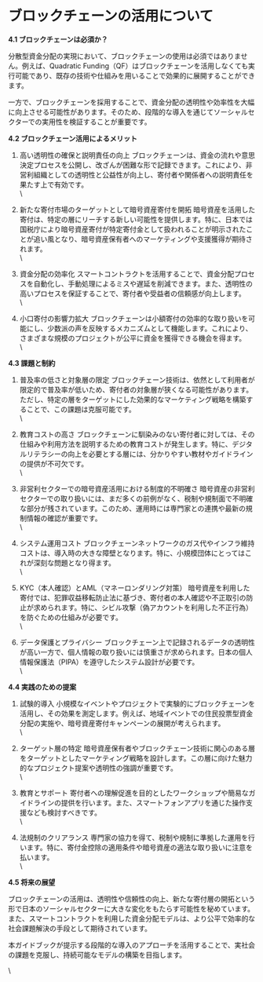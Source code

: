 # ブロックチェーンの活用について

**4.1 ブロックチェーンは必須か？**

分散型資金分配の実現において、ブロックチェーンの使用は必須ではありません。例えば、Quadratic Funding（QF）はブロックチェーンを活用しなくても実行可能であり、既存の技術や仕組みを用いることで効果的に展開することができます。

一方で、ブロックチェーンを採用することで、資金分配の透明性や効率性を大幅に向上させる可能性があります。そのため、段階的な導入を通じてソーシャルセクターでの実用性を検証することが重要です。

**4.2 ブロックチェーン活用によるメリット**

1. 高い透明性の確保と説明責任の向上 ブロックチェーンは、資金の流れや意思決定プロセスを公開し、改ざんが困難な形で記録できます。これにより、非営利組織としての透明性と公益性が向上し、寄付者や関係者への説明責任を果たす上で有効です。\
   \

2. 新たな寄付市場のターゲットとして暗号資産寄付を開拓 暗号資産を活用した寄付は、特定の層にリーチする新しい可能性を提供します。特に、日本では国税庁により暗号資産寄付が特定寄付金として扱われることが明示されたことが追い風となり、暗号資産保有者へのマーケティングや支援獲得が期待されます。\
   \

3. 資金分配の効率化 スマートコントラクトを活用することで、資金分配プロセスを自動化し、手動処理によるミスや遅延を削減できます。また、透明性の高いプロセスを保証することで、寄付者や受益者の信頼感が向上します。\
   \

4. 小口寄付の影響力拡大 ブロックチェーンは小額寄付の効率的な取り扱いを可能にし、少数派の声を反映するメカニズムとして機能します。これにより、さまざまな規模のプロジェクトが公平に資金を獲得できる機会を得ます。\
   \


**4.3 課題と制約**

1. 普及率の低さと対象層の限定 ブロックチェーン技術は、依然として利用者が限定的で普及率が低いため、寄付者の対象層が狭くなる可能性があります。ただし、特定の層をターゲットにした効果的なマーケティング戦略を構築することで、この課題は克服可能です。\
   \

2. 教育コストの高さ ブロックチェーンに馴染みのない寄付者に対しては、その仕組みや利用方法を説明するための教育コストが発生します。特に、デジタルリテラシーの向上を必要とする層には、分かりやすい教材やガイドラインの提供が不可欠です。\
   \

3. 非営利セクターでの暗号資産活用における制度的不明確さ 暗号資産の非営利セクターでの取り扱いには、まだ多くの前例がなく、税制や規制面で不明確な部分が残されています。このため、運用時には専門家との連携や最新の規制情報の確認が重要です。\
   \

4. システム運用コスト ブロックチェーンネットワークのガス代やインフラ維持コストは、導入時の大きな障壁となります。特に、小規模団体にとってはこれが深刻な問題となり得ます。\
   \

5. KYC（本人確認）とAML（マネーロンダリング対策） 暗号資産を利用した寄付では、犯罪収益移転防止法に基づき、寄付者の本人確認や不正取引の防止が求められます。特に、シビル攻撃（偽アカウントを利用した不正行為）を防ぐための仕組みが必要です。\
   \

6. データ保護とプライバシー ブロックチェーン上で記録されるデータの透明性が高い一方で、個人情報の取り扱いには慎重さが求められます。日本の個人情報保護法（PIPA）を遵守したシステム設計が必要です。\
   \


**4.4 実践のための提案**

1. 試験的導入 小規模なイベントやプロジェクトで実験的にブロックチェーンを活用し、その効果を測定します。例えば、地域イベントでの住民投票型資金分配の実施や、暗号資産寄付キャンペーンの展開が考えられます。\
   \

2. ターゲット層の特定 暗号資産保有者やブロックチェーン技術に関心のある層をターゲットとしたマーケティング戦略を設計します。この層に向けた魅力的なプロジェクト提案や透明性の強調が重要です。\
   \

3. 教育とサポート 寄付者への理解促進を目的としたワークショップや簡易なガイドラインの提供を行います。また、スマートフォンアプリを通じた操作支援なども検討すべきです。\
   \

4. 法規制のクリアランス 専門家の協力を得て、税制や規制に準拠した運用を行います。特に、寄付金控除の適用条件や暗号資産の適法な取り扱いに注意を払います。\
   \


**4.5 将来の展望**

ブロックチェーンの活用は、透明性や信頼性の向上、新たな寄付層の開拓という形で日本のソーシャルセクターに大きな変化をもたらす可能性を秘めています。また、スマートコントラクトを利用した資金分配モデルは、より公平で効率的な社会課題解決の手段として期待されています。

本ガイドブックが提示する段階的な導入のアプローチを活用することで、実社会の課題を克服し、持続可能なモデルの構築を目指します。

\
